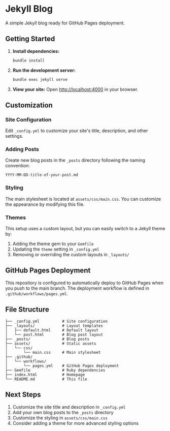 # Jekyll Blog

A simple Jekyll blog ready for GitHub Pages deployment.

## Getting Started

1. **Install dependencies:**
   ```bash
   bundle install
   ```

2. **Run the development server:**
   ```bash
   bundle exec jekyll serve
   ```

3. **View your site:**
   Open [http://localhost:4000](http://localhost:4000) in your browser.

## Customization

### Site Configuration
Edit `_config.yml` to customize your site's title, description, and other settings.

### Adding Posts
Create new blog posts in the `_posts` directory following the naming convention:
```
YYYY-MM-DD-title-of-your-post.md
```

### Styling
The main stylesheet is located at `assets/css/main.css`. You can customize the appearance by modifying this file.

### Themes
This setup uses a custom layout, but you can easily switch to a Jekyll theme by:
1. Adding the theme gem to your `Gemfile`
2. Updating the `theme` setting in `_config.yml`
3. Removing or overriding the custom layouts in `_layouts/`

## GitHub Pages Deployment

This repository is configured to automatically deploy to GitHub Pages when you push to the main branch. The deployment workflow is defined in `.github/workflows/pages.yml`.

## File Structure

```
├── _config.yml          # Site configuration
├── _layouts/            # Layout templates
│   ├── default.html     # Default layout
│   └── post.html        # Blog post layout
├── _posts/              # Blog posts
├── assets/              # Static assets
│   └── css/
│       └── main.css     # Main stylesheet
├── .github/
│   └── workflows/
│       └── pages.yml    # GitHub Pages deployment
├── Gemfile              # Ruby dependencies
├── index.html           # Homepage
└── README.md            # This file
```

## Next Steps

1. Customize the site title and description in `_config.yml`
2. Add your own blog posts to the `_posts` directory
3. Customize the styling in `assets/css/main.css`
4. Consider adding a theme for more advanced styling options
